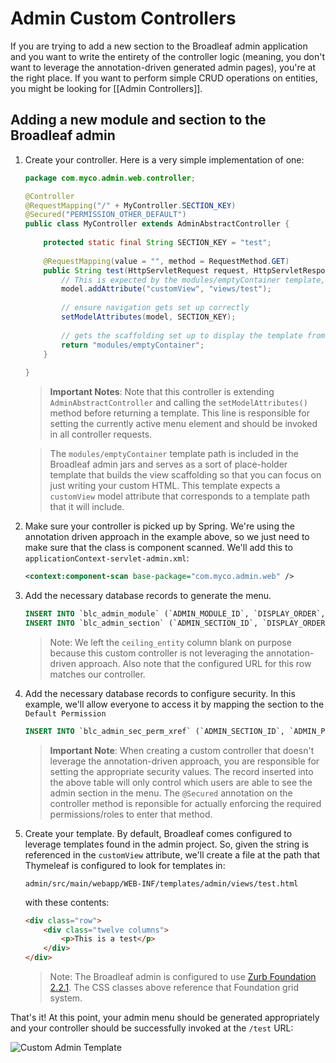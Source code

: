 # Admin Custom Controllers

If you are trying to add a new section to the Broadleaf admin application and you want to write the entirety of the controller logic (meaning, you don't want to leverage the annotation-driven generated admin pages), you're at the right place. If you want to perform simple CRUD operations on entities, you might be looking for [[Admin Controllers]].

## Adding a new module and section to the Broadleaf admin

1. Create your controller. Here is a very simple implementation of one:

    ```java
    package com.myco.admin.web.controller;

    @Controller
    @RequestMapping("/" + MyController.SECTION_KEY)
    @Secured("PERMISSION_OTHER_DEFAULT")
    public class MyController extends AdminAbstractController {
        
        protected static final String SECTION_KEY = "test";
        
        @RequestMapping(value = "", method = RequestMethod.GET)
        public String test(HttpServletRequest request, HttpServletResponse response, Model model) throws Exception {
            // This is expected by the modules/emptyContainer template, this is a custom template that gets included into the body
            model.addAttribute("customView", "views/test");
            
            // ensure navigation gets set up correctly
            setModelAttributes(model, SECTION_KEY);
            
            // gets the scaffolding set up to display the template from the customView attribute above
            return "modules/emptyContainer";
        }
            
    }
    ```

    > **Important Notes**: Note that this controller is extending `AdminAbstractController` and calling the `setModelAttributes()` method before returning a template. This line is responsible for setting the currently active menu element and should be invoked in all controller requests.
    
    > The `modules/emptyContainer` template path is included in the Broadleaf admin jars and serves as a sort of place-holder template that builds the view scaffolding so that you can focus on just writing your custom HTML. This template expects a `customView` model attribute that corresponds to a template path that it will include.

2. Make sure your controller is picked up by Spring. We're using the annotation driven approach in the example above, so we just need to make sure that the class is component scanned. We'll add this to `applicationContext-servlet-admin.xml`:

    ```xml
    <context:component-scan base-package="com.myco.admin.web" />
    ```

3. Add the necessary database records to generate the menu.

    ```sql
    INSERT INTO `blc_admin_module` (`ADMIN_MODULE_ID`, `DISPLAY_ORDER`, `ICON`, `MODULE_KEY`, `NAME`) VALUES (1, 7, 'icon-barcode', 'MyCustomModule', 'My Custom Module');
    INSERT INTO `blc_admin_section` (`ADMIN_SECTION_ID`, `DISPLAY_ORDER`, `NAME`, `SECTION_KEY`, `URL`, `ADMIN_MODULE_ID`) VALUES (1, 1000, 'My Custom Section', 'MyCustomSection', '/test', 1);
    ```

    > Note: We left the `ceiling_entity` column blank on purpose because this custom controller is not leveraging the annotation-driven approach. Also note that the configured URL for this row matches our controller.

4. Add the necessary database records to configure security. In this example, we'll allow everyone to access it by mapping the section to the `Default Permission`

    ```sql
    INSERT INTO `blc_admin_sec_perm_xref` (`ADMIN_SECTION_ID`, `ADMIN_PERMISSION_ID`) VALUES (1, -1);
    ```

    > **Important Note**: When creating a custom controller that doesn't leverage the annotation-driven approach, you are responsible for setting the appropriate security values. The record inserted into the above table will only control which users are able to see the admin section in the menu. The `@Secured` annotation on the controller method is reponsible for actually enforcing the required permissions/roles to enter that method.

5. Create your template. By default, Broadleaf comes configured to leverage templates found in the admin project. So, given the string is referenced in the `customView` attribute, we'll create a file at the path that Thymeleaf is configured to look for templates in:

    ```text
    admin/src/main/webapp/WEB-INF/templates/admin/views/test.html
    ```
    
    with these contents:
    
    ```html
    <div class="row">
        <div class="twelve columns">
            <p>This is a test</p>
        </div>
    </div>
    ```
    
    > Note: The Broadleaf admin is configured to use [Zurb Foundation 2.2.1](http://foundation.zurb.com/docs/v/2.2.1/index.php). The CSS classes above reference that Foundation grid system.

That's it! At this point, your admin menu should be generated appropriately and your controller should be successfully invoked at the `/test` URL:

![Custom Admin Template](custom-admin-template.png)
